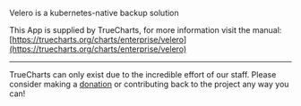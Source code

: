 Velero is a kubernetes-native backup solution

This App is supplied by TrueCharts, for more information visit the manual: [https://truecharts.org/charts/enterprise/velero](https://truecharts.org/charts/enterprise/velero)

---

TrueCharts can only exist due to the incredible effort of our staff.
Please consider making a [donation](https://truecharts.org/sponsor) or contributing back to the project any way you can!
